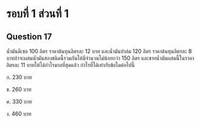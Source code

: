 # รอบที่ 1 ส่วนที่ 1

## Question 17

น้ำมันดีเซล 100 ลิตร ราคาต้นทุนลิตรละ 12 บาท และน้ำมันปาล์ม 120 ลิตร ราคาต้นทุนลิตรละ 8 บาทถ้าจะผสมน้ำมันสองชนิดนี้รวมกันให้มีจำนวนไม่น้อยกว่า 150 ลิตร และขายน้ำมันผสมนี้ในราคาลิตรละ 11  บาทให้ได้กำไรมากที่สุดแล้ว กำไรที่ได้เท่ากับข้อใดต่อไปนี้

ก. 230 บาท

ข. 260 บาท

ค. 330 บาท

ง. 460 บาท





